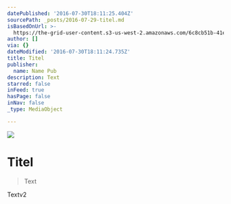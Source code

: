 ```yaml
---
datePublished: '2016-07-30T18:11:25.404Z'
sourcePath: _posts/2016-07-29-titel.md
isBasedOnUrl: >-
  https://the-grid-user-content.s3-us-west-2.amazonaws.com/6c8cb51b-41e0-4127-89aa-5f0dc14dbd25.jpg
author: []
via: {}
dateModified: '2016-07-30T18:11:24.735Z'
title: Titel
publisher:
  name: Name Pub
description: Text
starred: false
inFeed: true
hasPage: false
inNav: false
_type: MediaObject

---
```

![](https://the-grid-user-content.s3-us-west-2.amazonaws.com/6c8cb51b-41e0-4127-89aa-5f0dc14dbd25.jpg)

# Titel

> Text

Textv2